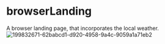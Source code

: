 # browserLanding
A browser landing page, that incorporates the local weather. 
![199832671-62babcd1-d920-4958-9a4c-9059a1a71eb2](https://user-images.githubusercontent.com/98365942/199833030-3d60bc05-3979-4640-acc9-b152311942e7.png)
